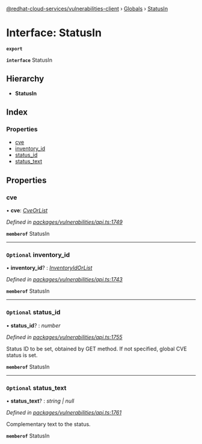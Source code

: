 [@redhat-cloud-services/vulnerabilities-client](../README.md) › [Globals](../globals.md) › [StatusIn](statusin.md)

# Interface: StatusIn

**`export`** 

**`interface`** StatusIn

## Hierarchy

* **StatusIn**

## Index

### Properties

* [cve](statusin.md#cve)
* [inventory_id](statusin.md#optional-inventory_id)
* [status_id](statusin.md#optional-status_id)
* [status_text](statusin.md#optional-status_text)

## Properties

###  cve

• **cve**: *[CveOrList](../globals.md#cveorlist)*

*Defined in [packages/vulnerabilities/api.ts:1749](https://github.com/RedHatInsights/javascript-clients/blob/master/packages/vulnerabilities/api.ts#L1749)*

**`memberof`** StatusIn

___

### `Optional` inventory_id

• **inventory_id**? : *[InventoryIdOrList](../globals.md#inventoryidorlist)*

*Defined in [packages/vulnerabilities/api.ts:1743](https://github.com/RedHatInsights/javascript-clients/blob/master/packages/vulnerabilities/api.ts#L1743)*

**`memberof`** StatusIn

___

### `Optional` status_id

• **status_id**? : *number*

*Defined in [packages/vulnerabilities/api.ts:1755](https://github.com/RedHatInsights/javascript-clients/blob/master/packages/vulnerabilities/api.ts#L1755)*

Status ID to be set, obtained by GET method. If not specified, global CVE status is set.

**`memberof`** StatusIn

___

### `Optional` status_text

• **status_text**? : *string | null*

*Defined in [packages/vulnerabilities/api.ts:1761](https://github.com/RedHatInsights/javascript-clients/blob/master/packages/vulnerabilities/api.ts#L1761)*

Complementary text to the status.

**`memberof`** StatusIn
